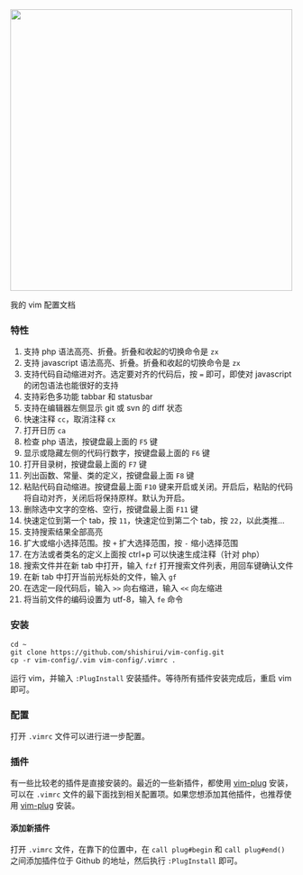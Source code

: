 <img src="https://raw.githubusercontent.com/shishirui/vim-config/master/screenshot.png" height="500">

我的 vim 配置文档

### 特性
1. 支持 php 语法高亮、折叠。折叠和收起的切换命令是 `zx`
1. 支持 javascript 语法高亮、折叠。折叠和收起的切换命令是 `zx`
1. 支持代码自动缩进对齐。选定要对齐的代码后，按 `=` 即可，即使对 javascript 的闭包语法也能很好的支持
1. 支持彩色多功能 tabbar 和 statusbar
1. 支持在编辑器左侧显示 git 或 svn 的 diff 状态
1. 快速注释 `cc`，取消注释 `cx`
1. 打开日历 `ca`
1. 检查 php 语法，按键盘最上面的 `F5` 键
1. 显示或隐藏左侧的代码行数字，按键盘最上面的 `F6` 键
1. 打开目录树，按键盘最上面的 `F7` 键
1. 列出函数、常量、类的定义，按键盘最上面 `F8` 键
1. 粘贴代码自动缩进。按键盘最上面 `F10` 键来开启或关闭。开启后，粘贴的代码将自动对齐，关闭后将保持原样。默认为开启。
1. 删除选中文字的空格、空行，按键盘最上面 `F11` 键
1. 快速定位到第一个 tab，按 `11`，快速定位到第二个 tab，按 `22`，以此类推...
1. 支持搜索结果全部高亮
1. 扩大或缩小选择范围。按 `+` 扩大选择范围，按 `-` 缩小选择范围
1. 在方法或者类名的定义上面按 ctrl+p 可以快速生成注释（针对 php）
1. 搜索文件并在新 tab 中打开，输入 `fzf` 打开搜索文件列表，用回车键确认文件
1. 在新 tab 中打开当前光标处的文件，输入 `gf`
1. 在选定一段代码后，输入 `>>` 向右缩进，输入 `<<` 向左缩进
1. 将当前文件的编码设置为 utf-8，输入 `fe` 命令

### 安装

    cd ~
    git clone https://github.com/shishirui/vim-config.git 
    cp -r vim-config/.vim vim-config/.vimrc .

运行 vim，并输入 `:PlugInstall` 安装插件。等待所有插件安装完成后，重启 vim 即可。
    

### 配置

打开 `.vimrc` 文件可以进行进一步配置。

### 插件

有一些比较老的插件是直接安装的。最近的一些新插件，都使用 [vim-plug](https://github.com/junegunn/vim-plug) 安装，可以在 `.vimrc` 文件的最下面找到相关配置项。如果您想添加其他插件，也推荐使用 [vim-plug](https://github.com/junegunn/vim-plug) 安装。

#### 添加新插件

打开 `.vimrc` 文件，在靠下的位置中，在 `call plug#begin` 和 `call plug#end()` 之间添加插件位于 Github 的地址，然后执行 `:PlugInstall` 即可。
